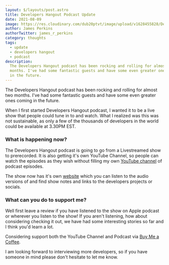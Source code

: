 ```yaml
---
layout: $/layouts/post.astro
title: Developers Hangout Podcast Update
date: 2021-08-09
image: https://res.cloudinary.com/dub20ptvt/image/upload/v1628455828/Developers_Hangout_Update_kwfwf3.png
author: James Perkins
authorTwitter: james_r_perkins
category: thoughts
tags:
  - update
  - developers hangout
  - podcast
description:
  The Developers Hangout podcast has been rocking and rolling for almost two
  months. I've had some fantastic guests and have some even greater ones coming
  in the future.
---
```


The Developers Hangout podcast has been rocking and rolling for almost two months. I've had some fantastic guests and have some even greater ones coming in the future.

When I first started Developers Hangout podcast, I wanted it to be a live show that people could tune in to and watch. What I realized was this was not sustainable, as only a few of the thousands of developers in the world could be available at 3.30PM EST.

### What is happening now?

The Developers Hangout podcast is going to go from a Livestreamed show to prerecorded. It is also getting it's own YouTube Channel, so people can watch the episodes as they wish without filling my own [YouTube channel](https://www.youtube.com/channel/UCYdDqh_PytPOGznQ1RxzW8g) of podcast episodes.

The show now has it's own [website](https://developershangoutpodcast.com/) which you can listen to the audio versions of and find show notes and links to the developers projects or socials.

### What can you do to support me?

Well first leave a review if you have listened to the show on Apple podcast or wherever you listen to the show! If you aren't listening, how about considering checking it out, we have had some interesting stories so far and I think you'd learn a lot.

Considering support both the YouTube Channel and Podcast via [Buy Me a Coffee](https://www.buymeacoffee.com/jamesperkins).

I am looking forward to interviewing more developers, so if you have someone in mind please don't hesitate to let me know.
